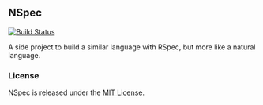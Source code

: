 NSpec
---

[![Build Status](https://travis-ci.org/LuqiPan/NSpec.svg?branch=master)](https://travis-ci.org/LuqiPan/NSpec)

A side project to build a similar language with RSpec, but more like a natural language.

### License

NSpec is released under the [MIT License](http://opensource.org/licenses/MIT).
